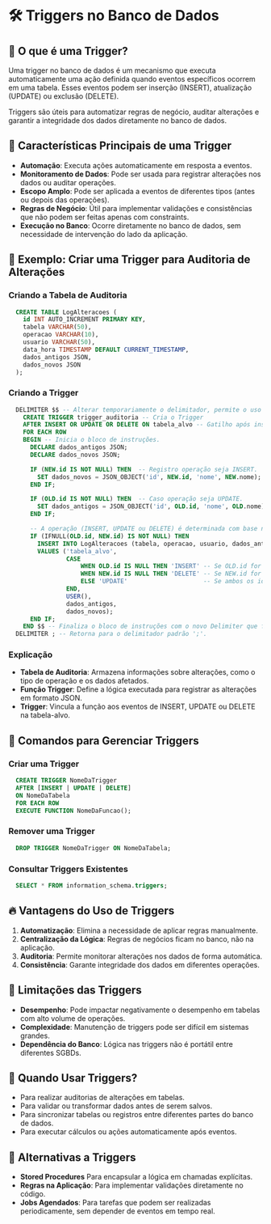# 🛠️ Triggers no Banco de Dados

## 📖 O que é uma Trigger?

Uma trigger no banco de dados é um mecanismo que executa automaticamente uma ação definida quando eventos específicos ocorrem em uma tabela. Esses eventos podem ser inserção (INSERT), atualização (UPDATE) ou exclusão (DELETE).

Triggers são úteis para automatizar regras de negócio, auditar alterações e garantir a integridade dos dados diretamente no banco de dados.

## 🎯 Características Principais de uma Trigger
- **Automação**: Executa ações automaticamente em resposta a eventos.
- **Monitoramento de Dados**: Pode ser usada para registrar alterações nos dados ou auditar operações.
- **Escopo Amplo**: Pode ser aplicada a eventos de diferentes tipos (antes ou depois das operações).
- **Regras de Negócio**: Útil para implementar validações e consistências que não podem ser feitas apenas com constraints.
- **Execução no Banco**: Ocorre diretamente no banco de dados, sem necessidade de intervenção do lado da aplicação.

## 📝 Exemplo: Criar uma Trigger para Auditoria de Alterações
### Criando a Tabela de Auditoria
  ```sql
    CREATE TABLE LogAlteracoes (
      id INT AUTO_INCREMENT PRIMARY KEY,
      tabela VARCHAR(50),
      operacao VARCHAR(10),
      usuario VARCHAR(50),
      data_hora TIMESTAMP DEFAULT CURRENT_TIMESTAMP,
      dados_antigos JSON,
      dados_novos JSON
    );
```

### Criando a Trigger
  ```sql
    DELIMITER $$ -- Alterar temporariamente o delimitador, permite o uso de ';' dentro da Trigger.
      CREATE TRIGGER trigger_auditoria -- Cria o Trigger
      AFTER INSERT OR UPDATE OR DELETE ON tabela_alvo -- Gatilho após inserção.
      FOR EACH ROW
      BEGIN -- Inicia o bloco de instruções.
        DECLARE dados_antigos JSON;
        DECLARE dados_novos JSON;

        IF (NEW.id IS NOT NULL) THEN  -- Registro operação seja INSERT.
          SET dados_novos = JSON_OBJECT('id', NEW.id, 'nome', NEW.nome); -- Ajuste conforme os campos da tabela.
        END IF;

        IF (OLD.id IS NOT NULL) THEN  -- Caso operação seja UPDATE.
          SET dados_antigos = JSON_OBJECT('id', OLD.id, 'nome', OLD.nome); -- Ajuste conforme os campos da tabela.
        END IF;

        -- A operação (INSERT, UPDATE ou DELETE) é determinada com base nos valores de OLD.id e NEW.id.
        IF (IFNULL(OLD.id, NEW.id) IS NOT NULL) THEN 
          INSERT INTO LogAlteracoes (tabela, operacao, usuario, dados_antigos, dados_novos)
          VALUES ('tabela_alvo', 
                  CASE
                      WHEN OLD.id IS NULL THEN 'INSERT' -- Se OLD.id for nulo, é um INSERT (novo registro).
                      WHEN NEW.id IS NULL THEN 'DELETE' -- Se NEW.id for nulo, é um DELETE (registro removido).
                      ELSE 'UPDATE'                     -- Se ambos os id's não forem nulos, é um UPDATE (alteração).
                  END,
                  USER(), 
                  dados_antigos, 
                  dados_novos);
        END IF;
      END $$ -- Finaliza o bloco de instruções com o novo Delimiter que foi definido '$$'.
    DELIMITER ; -- Retorna para o delimitador padrão ';'.
  ```

### Explicação
- **Tabela de Auditoria**: Armazena informações sobre alterações, como o tipo de operação e os dados afetados.
- **Função Trigger**: Define a lógica executada para registrar as alterações em formato JSON.
- **Trigger**: Vincula a função aos eventos de INSERT, UPDATE ou DELETE na tabela-alvo.

## 🚀 Comandos para Gerenciar Triggers
### Criar uma Trigger
  ```sql
    CREATE TRIGGER NomeDaTrigger
    AFTER [INSERT | UPDATE | DELETE]
    ON NomeDaTabela
    FOR EACH ROW
    EXECUTE FUNCTION NomeDaFuncao();
  ```

### Remover uma Trigger
  ```sql
    DROP TRIGGER NomeDaTrigger ON NomeDaTabela;
  ```

### Consultar Triggers Existentes
  ```sql
    SELECT * FROM information_schema.triggers;
  ```

## 🔥 Vantagens do Uso de Triggers
1. **Automatização**: Elimina a necessidade de aplicar regras manualmente.
2. **Centralização da Lógica**: Regras de negócios ficam no banco, não na aplicação.
3. **Auditoria**: Permite monitorar alterações nos dados de forma automática.
4. **Consistência**: Garante integridade dos dados em diferentes operações.

## 🚫 Limitações das Triggers
- **Desempenho**: Pode impactar negativamente o desempenho em tabelas com alto volume de operações.
- **Complexidade**: Manutenção de triggers pode ser difícil em sistemas grandes.
- **Dependência do Banco**: Lógica nas triggers não é portátil entre diferentes SGBDs.

## 📌 Quando Usar Triggers?
- Para realizar auditorias de alterações em tabelas.
- Para validar ou transformar dados antes de serem salvos.
- Para sincronizar tabelas ou registros entre diferentes partes do banco de dados.
- Para executar cálculos ou ações automaticamente após eventos.

## 🔄 Alternativas a Triggers
- **Stored Procedures** Para encapsular a lógica em chamadas explícitas.
- **Regras na Aplicação**: Para implementar validações diretamente no código.
- **Jobs Agendados**: Para tarefas que podem ser realizadas periodicamente, sem depender de eventos em tempo real.
